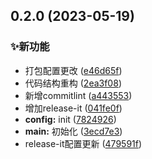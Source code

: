 

## 0.2.0 (2023-05-19)


### ✨新功能

* 打包配置更改 ([e46d65f](https://github.com/RobinWM/qiankun-fix/commit/e46d65fc359e05aeb86c3002867da3d690ac3e65))
* 代码结构重构 ([2ea3f08](https://github.com/RobinWM/qiankun-fix/commit/2ea3f086df3e9fc2d43a983631b7cc474e896008))
* 新增commitlint ([a443553](https://github.com/RobinWM/qiankun-fix/commit/a443553b374701473496dd90af7a4f2ef1ed2921))
* 增加release-it ([041fe0f](https://github.com/RobinWM/qiankun-fix/commit/041fe0f2e05ca8a46bf8f4ce150375704e988f9b))
* **config:** init ([7824926](https://github.com/RobinWM/qiankun-fix/commit/7824926cee5294b0e26441c927d492ca41e075ce))
* **main:** 初始化 ([3ecd7e3](https://github.com/RobinWM/qiankun-fix/commit/3ecd7e389fe39a0f5d0ff533bab5e31829ae1e6d))
* release-it配置更新 ([479591f](https://github.com/RobinWM/qiankun-fix/commit/479591f8d2cecc2656962453e8eb83569d6abc30))